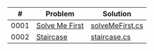 |  #  | Problem       | Solution |
| :-: | ------------- | -------- |
| 0001 | [Solve Me First](https://www.hackerrank.com/challenges/solve-me-first/problem?isFullScreen=truehttps://leetcode.com/problems/two-sum/) | [solveMeFirst.cs](./algorithms/01_solveMeFirst/Program.cs) |
| 0002 | [Staircase](https://www.hackerrank.com/challenges/staircase/problem?isFullScreen=true) | [staircase.cs](./algorithms/stairCase/Program.cs) |
